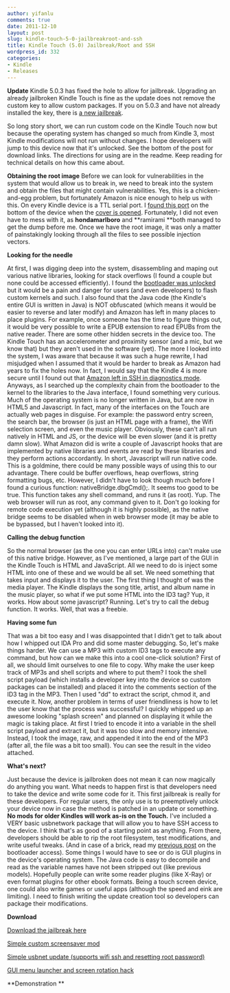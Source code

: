 ```yaml
---
author: yifanlu
comments: true
date: 2011-12-10
layout: post
slug: kindle-touch-5-0-jailbreakroot-and-ssh
title: Kindle Touch (5.0) Jailbreak/Root and SSH
wordpress_id: 332
categories:
- Kindle
- Releases
---
```


**Update** Kindle 5.0.3 has fixed the hole to allow for jailbreak. Upgrading an already jailbroken Kindle Touch is fine as the update does not remove the custom key to allow custom packages. If you on 5.0.3 and have not already installed the key, there is [a new jailbreak](http://www.mobileread.com/forums/showpost.php?p=1927673&postcount=84).

So long story short, we can run custom code on the Kindle Touch now but because the operating system has changed so much from Kindle 3, most Kindle modifications will not run without changes. I hope developers will jump to this device now that it's unlocked. See the bottom of the post for download links. The directions for using are in the readme. Keep reading for technical details on how this came about.<!-- more -->

**Obtaining the root image**
Before we can look for vulnerabilities in the system that would allow us to break in, we need to break into the system and obtain the files that might contain vulnerabilities. Yes, this is a chicken-and-egg problem, but fortunately Amazon is nice enough to help us with this. On every Kindle device is a TTL serial port. I [found this port](/wp-content/uploads/2011/12/serial_port.jpg) on the bottom of the device when the [cover is opened](http://www.mobileread.com/forums/showpost.php?p=1863158&postcount=191). Fortunately, I did not even have to mess with it, as **hondamarlboro** and **ramirami **both managed to get the dump before me. Once we have the root image, it was only a matter of painstakingly looking through all the files to see possible injection vectors.

**Looking for the needle**

At first, I was digging deep into the system, disassembling and maping out various native libraries, looking for stack overflows (I found a couple but none could be accessed efficiently). I found the [bootloader was unlocked](http://www.mobileread.com/forums/showpost.php?p=1866389&postcount=196) but it would be a pain and danger for users (and even developers) to flash custom kernels and such. I also found that the Java code (the Kindle's entire GUI is written in Java) is NOT obfuscated (which means it would be easier to reverse and later modify) and Amazon has left in many places to place plugins. For example, once someone has the time to figure things out, it would be very possible to write a EPUB extension to read EPUBs from the native reader. There are some other hidden secrets in the device too. The Kindle Touch has an accelerometer and proximity sensor (and a mic, but we know that) but they aren't used in the software (yet). The more I looked into the system, I was aware that because it was such a huge rewrite, I had misjudged when I assumed that it would be harder to break as Amazon had years to fix the holes now. In fact, I would say that the Kindle 4 is more secure until I found out that [Amazon left in SSH in diagnostics mode](http://www.mobileread.com/forums/showpost.php?p=1868403&postcount=202). Anyways, as I searched up the complexity chain from the bootloader to the kernel to the libraries to the Java interface, I found something very curious. Much of the operating system is no longer written in Java, but are now in HTML5 and Javascript. In fact, many of the interfaces on the Touch are actually web pages in disguise. For example: the password entry screen, the search bar, the browser (is just an HTML page with a frame), the Wifi selection screen, and even the music player. Obviously, these can't all run natively in HTML and JS, or the device will be even slower (and it is pretty damn slow). What Amazon did is write a couple of Javascript hooks that are implemented by native libraries and events are read by these libraries and they perform actions accordantly. In short, Javascript will run native code. This is a goldmine, there could be many possible ways of using this to our advantage. There could be buffer overflows, heap overflows, string formatting bugs, etc. However, I didn't have to look though much before I found a curious function: nativeBridge.dbgCmd();. It seems too good to be true. This function takes any shell command, and runs it (as root). Yup. The web browser will run as root, any command given to it. Don't go looking for remote code execution yet (although it is highly possible), as the native bridge seems to be disabled when in web browser mode (it may be able to be bypassed, but I haven't looked into it).

**Calling the debug function**

So the normal browser (as the one you can enter URLs into) can't make use of this native bridge. However, as I've mentioned, a large part of the GUI in the Kindle Touch is HTML and JavaScript. All we need to do is inject some HTML into one of these and we would be all set. We need something that takes input and displays it to the user. The first thing I thought of was the media player. The Kindle displays the song title, artist, and album name in the music player, so what if we put some HTML into the ID3 tag? Yup, it works. How about some javascript? Running. Let's try to call the debug function. It works. Well, that was a freebie.

**Having some fun**

That was a bit too easy and I was disappointed that I didn't get to talk about how I whipped out IDA Pro and did some master debugging. So, let's make things harder. We can use a MP3 with custom ID3 tags to execute any command, but how can we make this into a cool one-click solution? First of all, we should limit ourselves to one file to copy. Why make the user keep track of MP3s and shell scripts and where to put them? I took the shell script payload (which installs a developer key into the device so custom packages can be installed) and placed it into the comments section of the ID3 tag in the MP3. Then I used "dd" to extract the script, chmod it, and execute it. Now, another problem in terms of user friendliness is how to let the user know that the process was successful? I quickly whipped up an awesome looking "splash screen" and planned on displaying it while the magic is taking place. At first I tried to encode it into a variable in the shell script payload and extract it, but it was too slow and memory intensive. Instead, I took the image, raw, and appended it into the end of the MP3 (after all, the file was a bit too small). You can see the result in the video attached.

**What's next?**

Just because the device is jailbroken does not mean it can now magically do anything you want. What needs to happen first is that developers need to take the device and write some code for it. This first jailbreak is really for these developers. For regular users, the only use is to preemptively unlock your device now in case the method is patched in an update or something. **No mods for older Kindles will work as-is on the Touch.** I've included a VERY basic usbnetwork package that will allow you to have SSH access to the device. I think that's as good of a starting point as anything. From there, developers should be able to rip the root filesystem, test modifications, and write useful tweaks. (And in case of a brick, read my [previous post](http://www.mobileread.com/forums/showpost.php?p=1866389&postcount=196) on the bootloader access). Some things I would have to see or do is GUI plugins in the device's operating system. The Java code is easy to decompile and read as the variable names have not been stripped out (like previous models). Hopefully people can write some reader plugins (like X-Ray) or even format plugins for other ebook formats. Being a touch screen device, one could also write games or useful apps (although the speed and eink are limiting). I need to finish writing the update creation tool so developers can package their modifications.

**Download**

[Download the jailbreak here](/p/kindle-touch-jailbreak)

[Simple custom screensaver mod](https://github.com/downloads/yifanlu/KindleTool/simple_screensaver_1.0.zip)

[Simple usbnet update (supports wifi ssh and resetting root password)](https://github.com/downloads/yifanlu/KindleTool/simple_usbnet_1.1.zip)

[GUI menu launcher and screen rotation hack](https://github.com/yifanlu/KindleLauncher/downloads)

**Demonstration **

